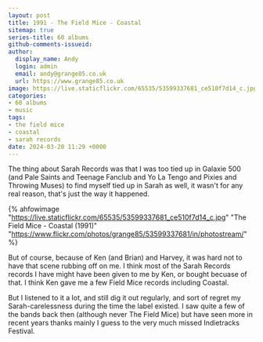 ```yaml
---
layout: post
title: 1991 - The Field Mice - Coastal
sitemap: true
series-title: 60 albums
github-comments-issueid:
author:
  display_name: Andy
  login: admin
  email: andy@grange85.co.uk
  url: https://www.grange85.co.uk
image: https://live.staticflickr.com/65535/53599337681_ce510f7d14_c.jpg
categories:
- 60 albums
- music
tags:
- the field mice
- coastal
- sarah records
date: 2024-03-20 11:29 +0000
---
```

The thing about Sarah Records was that I was too tied up in Galaxie 500 (and Pale Saints and Teenage Fanclub and Yo La Tengo and Pixies and Throwing Muses) to find myself tied up in Sarah as well, it wasn't for any real reason, that's just the way it happened. 

{% ahfowimage "https://live.staticflickr.com/65535/53599337681_ce510f7d14_c.jpg" "The Field Mice - Coastal (1991)" "https://www.flickr.com/photos/grange85/53599337681/in/photostream/" %}

But of course, because of Ken (and Brian) and Harvey, it was hard not to have that scene rubbing off on me. I think most of the Sarah Records records I have might have been given to me by Ken, or bought becuase of that. I think Ken gave me a few Field Mice records including Coastal.

But I listened to it a lot, and still dig it out regularly, and sort of regret my Sarah-carelessness during the time the label existed. I saw quite a few of the bands back then (although never The Field Mice) but have seen more in recent years thanks mainly I guess to the very much missed Indietracks Festival.
